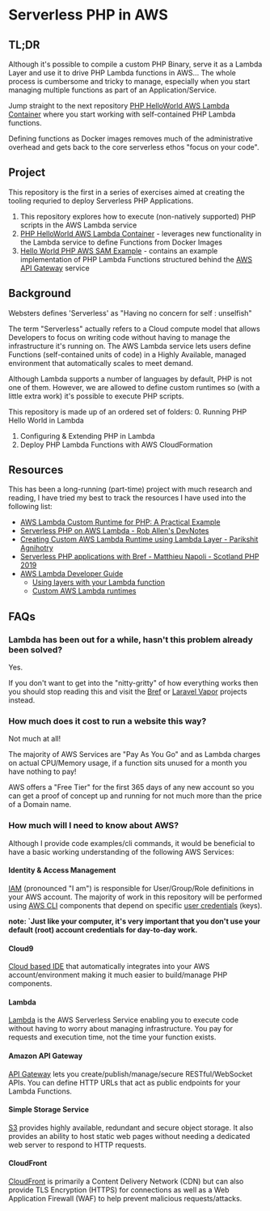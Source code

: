 # Serverless PHP in AWS
## TL;DR
Although it's possible to compile a custom PHP Binary, serve it as a Lambda Layer and use it to drive PHP Lambda functions in AWS...  The whole process is cumbersome and tricky to manage, especially when you start managing multiple functions as part of an Application/Service.

Jump straight to the next repository [PHP HelloWorld AWS Lambda Container](https://github.com/DanielCraigie/hello-world-php-aws-lambda-container) where you start working with self-contained PHP Lambda functions.

Defining functions as Docker images removes much of the administrative overhead and gets back to the core serverless ethos "focus on your code".

## Project
This repository is the first in a series of exercises aimed at creating the tooling requried to deploy Serverless PHP Applications.

1. This repository explores how to execute (non-natively supported) PHP scripts in the AWS Lambda service
2. [PHP HelloWorld AWS Lambda Container](https://github.com/DanielCraigie/hello-world-php-aws-lambda-container) - leverages new functionality in the Lambda service to define Functions from Docker Images
3. [Hello World PHP AWS SAM Example](https://github.com/DanielCraigie/hello-world-php-aws-sam-example) - contains an example implementation of PHP Lambda Functions structured behind the [AWS API Gateway](https://aws.amazon.com/api-gateway/) service

## Background
Websters defines 'Serverless' as "Having no concern for self : unselfish"

The term "Serverless" actually refers to a Cloud compute model that allows Developers to focus on writing code without having to manage the infrastructure it's running on.
The AWS Lambda service lets users define Functions (self-contained units of code) in a Highly Available, managed environment that automatically scales to meet demand.

Although Lambda supports a number of languages by default, PHP is not one of them.
However, we are allowed to define custom runtimes so (with a little extra work) it's possible to execute PHP scripts.

This repository is made up of an ordered set of folders:
0. Running PHP Hello World in Lambda
1. Configuring & Extending PHP in Lambda
2. Deploy PHP Lambda Functions with AWS CloudFormation

## Resources

This has been a long-running (part-time) project with much research and reading, I have tried my best to track the resources I have used into the following list:

- [AWS Lambda Custom Runtime for PHP: A Practical Example](https://aws.amazon.com/blogs/apn/aws-lambda-custom-runtime-for-php-a-practical-example/)
- [Serverless PHP on AWS Lambda - Rob Allen's DevNotes](https://akrabat.com/serverless-php-on-aws-lamda/)
- [Creating Custom AWS Lambda Runtime using Lambda Layer - Parikshit Agnihotry](http://p.agnihotry.com/post/php_aws_lambda_runtime/)
- [Serverless PHP applications with Bref - Matthieu Napoli - Scotland PHP 2019](https://www.youtube.com/watch?v=oIOJulJlCb4)
- [AWS Lambda Developer Guide](https://docs.aws.amazon.com/lambda/latest/dg/welcome.html)
  - [Using layers with your Lambda function](https://docs.aws.amazon.com/lambda/latest/dg/invocation-layers.html)
  - [Custom AWS Lambda runtimes](https://docs.aws.amazon.com/lambda/latest/dg/runtimes-custom.html)

## FAQs

### Lambda has been out for a while, hasn't this problem already been solved?

Yes.

If you don't want to get into the "nitty-gritty" of how everything works then you should stop reading this and visit the [Bref](https://bref.sh/) or [Laravel Vapor](https://vapor.laravel.com/) projects instead.

### How much does it cost to run a website this way?

Not much at all!

The majority of AWS Services are "Pay As You Go" and as Lambda charges on actual CPU/Memory usage, if a function sits unused for a month you have nothing to pay!

AWS offers a "Free Tier" for the first 365 days of any new account so you can get a proof of concept up and running for not much more than the price of a Domain name.

### How much will I need to know about AWS?

Although I provide code examples/cli commands, it would be beneficial to have a basic working understanding of the following AWS Services:

#### Identity & Access Management
[IAM](https://aws.amazon.com/iam/) (pronounced "I am") is responsible for User/Group/Role definitions in your AWS account.
The majority of work in this repository will be performed using [AWS CLI](https://aws.amazon.com/cli/) components that depend on specific [user credentials](https://docs.aws.amazon.com/general/latest/gr/aws-sec-cred-types.html#access-keys-and-secret-access-keys) (keys).

**note: `Just like your computer, it's very important that you don't use your default (root) account credentials for day-to-day work.**

#### Cloud9

[Cloud based IDE](https://aws.amazon.com/cloud9/) that automatically integrates into your AWS account/environment making it much easier to build/manage PHP components.

#### Lambda
[Lambda](https://aws.amazon.com/lambda/) is the AWS Serverless Service enabling you to execute code without having to worry about managing infrastructure.
You pay for requests and execution time, not the time your function exists.

#### Amazon API Gateway
[API Gateway](https://aws.amazon.com/api-gateway/) lets you create/publish/manage/secure RESTful/WebSocket APIs.
You can define HTTP URLs that act as public endpoints for your Lambda Functions. 

#### Simple Storage Service
[S3](https://aws.amazon.com/s3/) provides highly available, redundant and secure object storage.
It also provides an ability to host static web pages without needing a dedicated web server to respond to HTTP requests.

#### CloudFront
[CloudFront](https://aws.amazon.com/cloudfront/) is primarily a Content Delivery Network (CDN) but can also provide TLS Encryption (HTTPS) for connections as
well as a Web Application Firewall (WAF) to help prevent malicious requests/attacks.
